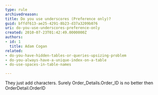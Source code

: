 ```yaml
---
type: rule
archivedreason: 
title: Do you use underscores (Preference only)?
guid: bffdf613-ae25-4291-8b23-d37a3209b076
uri: do-you-use-underscores-preference-only
created: 2010-07-23T01:42:49.0000000Z
authors:
- id: 1
  title: Adam Cogan
related:
- do-you-have-hidden-tables-or-queries-upsizing-problem
- do-you-always-have-a-unique-index-on-a-table
- do-use-spaces-in-table-names

---
```



They just add characters. Surely Order_Details.Order_ID is no better then OrderDetail.OrderID 

<br><excerpt class='endintro'></excerpt><br>



